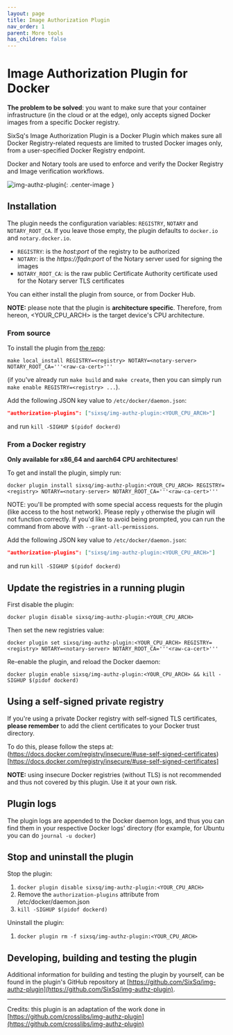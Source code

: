 ```yaml
---
layout: page
title: Image Authorization Plugin
nav_order: 1
parent: More tools
has_children: false
---
```


# Image Authorization Plugin for Docker


**The problem to be solved**: you want to make sure that your container infrastructure (in the cloud or at the edge), only accepts signed Docker images from a specific Docker registry.

SixSq's Image Authorization Plugin is a Docker Plugin which makes sure  all Docker Registry-related requests are limited to trusted Docker images only, from a user-specified Docker Registry endpoint.

Docker and Notary tools are used to enforce and verify the Docker Registry and Image verification workflows.

![img-authz-plugin](/assets/img/img-authz-plugin.png){: .center-image }

## Installation

The plugin needs the configuration variables: `REGISTRY`, `NOTARY` and `NOTARY_ROOT_CA`. If you leave those empty, the plugin defaults to `docker.io` and `notary.docker.io`.

 - `REGISTRY`: is the _host:port_ of the registry to be authorized
 - `NOTARY`: is the _https://fqdn:port_ of the Notary server used for signing the images
 - `NOTARY_ROOT_CA`: is the raw public Certificate Authority certificate used for the Notary server TLS certificates 
 
You can either install the plugin from source, or from Docker Hub.

**NOTE:** please note that the plugin is **architecture specific**. Therefore, from hereon, <YOUR_CPU_ARCH> is the target device's CPU architecture.


### From source

To install the plugin from [the repo](https://github.com/SixSq/img-authz-plugin):

`make local_install REGISTRY=<registry> NOTARY=<notary-server> NOTARY_ROOT_CA='''<raw-ca-cert>'''`

(if you've already run `make build` and `make create`, then you can simply run
`make enable REGISTRY=<registry> ...`).

Add the following JSON key value to `/etc/docker/daemon.json`:

```json
"authorization-plugins": ["sixsq/img-authz-plugin:<YOUR_CPU_ARCH>"]
```

and run `kill -SIGHUP $(pidof dockerd)`


### From a Docker registry

**Only available for x86_64 and aarch64 CPU architectures**!

To get and install the plugin, simply run:

`docker plugin install sixsq/img-authz-plugin:<YOUR_CPU_ARCH> REGISTRY=<registry> NOTARY=<notary-server> NOTARY_ROOT_CA='''<raw-ca-cert>'''`

NOTE: you'll be prompted with some special access requests for the plugin (like access to the host network). Please reply `y` otherwise the plugin will not function correctly. If you'd like to avoid being prompted, you can run the command from above with `--grant-all-permissions`.


Add the following JSON key value to `/etc/docker/daemon.json`:

```json
"authorization-plugins": ["sixsq/img-authz-plugin:<YOUR_CPU_ARCH>"]
```

and run `kill -SIGHUP $(pidof dockerd)`


## Update the registries in a running plugin

First disable the plugin:

`docker plugin disable sixsq/img-authz-plugin:<YOUR_CPU_ARCH>`

Then set the new registries value:

`docker plugin set sixsq/img-authz-plugin:<YOUR_CPU_ARCH> REGISTRY=<registry> NOTARY=<notary-server> NOTARY_ROOT_CA='''<raw-ca-cert>'''`

Re-enable the plugin, and reload the Docker daemon:

`docker plugin enable sixsq/img-authz-plugin:<YOUR_CPU_ARCH> && kill -SIGHUP $(pidof dockerd)`


## Using a self-signed private registry

If you're using a private Docker registry with self-signed TLS certificates, **please remember** to add the client certificates to your Docker trust directory. 

To do this, please follow the steps at: (https://docs.docker.com/registry/insecure/#use-self-signed-certificates)[https://docs.docker.com/registry/insecure/#use-self-signed-certificates]

**NOTE:** using insecure Docker registries (without TLS) is not recommended and thus not covered by this plugin. Use it at your own risk.

## Plugin logs

The plugin logs are appended to the Docker daemon logs, and thus you can find them in your respective Docker logs' directory (for example, for Ubuntu you can do `journal -u docker`)


## Stop and uninstall the plugin


Stop the plugin:
 1. `docker plugin disable sixsq/img-authz-plugin:<YOUR_CPU_ARCH>`
 2. Remove the `authorization-plugins` attribute from /etc/docker/daemon.json
 3. `kill -SIGHUP $(pidof dockerd)`
 
Uninstall the plugin:
 1. `docker plugin rm -f sixsq/img-authz-plugin:<YOUR_CPU_ARCH>`
 


## Developing, building and testing the plugin

Additional information for building and testing the plugin by yourself, can be found in the plugin's GitHub repository at [https://github.com/SixSq/img-authz-plugin](https://github.com/SixSq/img-authz-plugin).


---

Credits: this plugin is an adaptation of the work done in [https://github.com/crosslibs/img-authz-plugin](https://github.com/crosslibs/img-authz-plugin)





